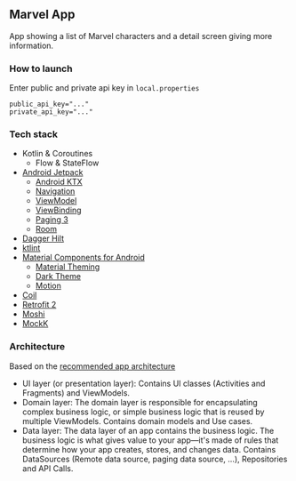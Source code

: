 ## Marvel App

App showing a list of Marvel characters and a detail screen giving more information.

### How to launch

Enter public and private api key in `local.properties`

```
public_api_key="..."
private_api_key="..."
```

### Tech stack

* Kotlin & Coroutines
  * Flow & StateFlow
* [Android Jetpack](https://developer.android.com/jetpack)
  * [Android KTX](https://developer.android.com/kotlin/ktx)
  * [Navigation](https://developer.android.com/guide/navigation)
  * [ViewModel](https://developer.android.com/topic/libraries/architecture/viewmodel)
  * [ViewBinding](https://developer.android.com/topic/libraries/view-binding)
  * [Paging 3](https://developer.android.com/topic/libraries/architecture/paging/v3-overview)
  * [Room](https://developer.android.com/training/data-storage/room)
* [Dagger Hilt](https://dagger.dev/hilt/)
* [ktlint](https://ktlint.github.io/)
* [Material Components for Android](https://github.com/material-components/material-components-android)
  * [Material Theming](https://material.io/design/material-theming/overview.html)
  * [Dark Theme](https://material.io/design/color/dark-theme.html)
  * [Motion](https://material.io/develop/android/theming/motion)
* [Coil](https://coil-kt.github.io)
* [Retrofit 2](https://square.github.io/retrofit/)
* [Moshi](https://github.com/square/moshi)
* [MockK](https://mockk.io/)

### Architecture

Based on the [recommended app architecture](https://developer.android.com/jetpack/guide#recommended-app-arch)

- UI layer (or presentation layer): Contains UI classes (Activities and Fragments) and ViewModels.
- Domain layer:
  The domain layer is responsible for encapsulating complex business logic, or simple business logic that is reused by multiple ViewModels. 
  Contains domain models and Use cases.
- Data layer:
  The data layer of an app contains the business logic. The business logic is what gives value to your app—it's made of rules that determine how your app creates, stores, and changes data. 
  Contains DataSources (Remote data source, paging data source, ...), Repositories and API Calls.
